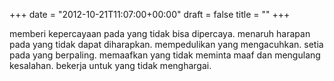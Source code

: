 +++
date = "2012-10-21T11:07:00+00:00"
draft = false
title = ""
+++
<p>memberi kepercayaan pada yang tidak bisa dipercaya. menaruh harapan pada yang tidak dapat diharapkan. mempedulikan yang mengacuhkan. setia pada yang berpaling. memaafkan yang tidak meminta maaf dan mengulang kesalahan. bekerja untuk yang tidak menghargai.</p> 